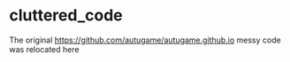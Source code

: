 # cluttered_code
The original https://github.com/autugame/autugame.github.io messy code was relocated here
